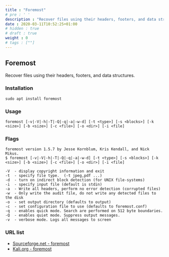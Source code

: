```yaml
---
title : "Foremost"
# pre : ' '
description : "Recover files using their headers, footers, and data structures."
date : 2020-03-11T10:52:25+01:00
# hidden : true
# draft : true
weight : 0
# tags : [""]
---
```


## Foremost

Recover files using their headers, footers, and data structures.

### Installation

```plain
sudo apt install foremost
```

### Usage

```plain
foremost [-v|-V|-h|-T|-Q|-q|-a|-w-d] [-t <type>] [-s <blocks>] [-k <size>] [-b <size>] [-c <file>] [-o <dir>] [-i <file]
```

### Flags

```plain
foremost version 1.5.7 by Jesse Kornblum, Kris Kendall, and Nick Mikus.
$ foremost [-v|-V|-h|-T|-Q|-q|-a|-w-d] [-t <type>] [-s <blocks>] [-k <size>] [-b <size>] [-c <file>] [-o <dir>] [-i <file]

-V  - display copyright information and exit
-t  - specify file type.  (-t jpeg,pdf ...)
-d  - turn on indirect block detection (for UNIX file-systems)
-i  - specify input file (default is stdin)
-a  - Write all headers, perform no error detection (corrupted files)
-w  - Only write the audit file, do not write any detected files to the disk
-o  - set output directory (defaults to output)
-c  - set configuration file to use (defaults to foremost.conf)
-q  - enables quick mode. Search are performed on 512 byte boundaries.
-Q  - enables quiet mode. Suppress output messages.
-v  - verbose mode. Logs all messages to screen
```

### URL list

* [Sourceforge.net - foremost](http://foremost.sourceforge.net/)
* [Kali.org - foremost](https://tools.kali.org/forensics/foremost)
